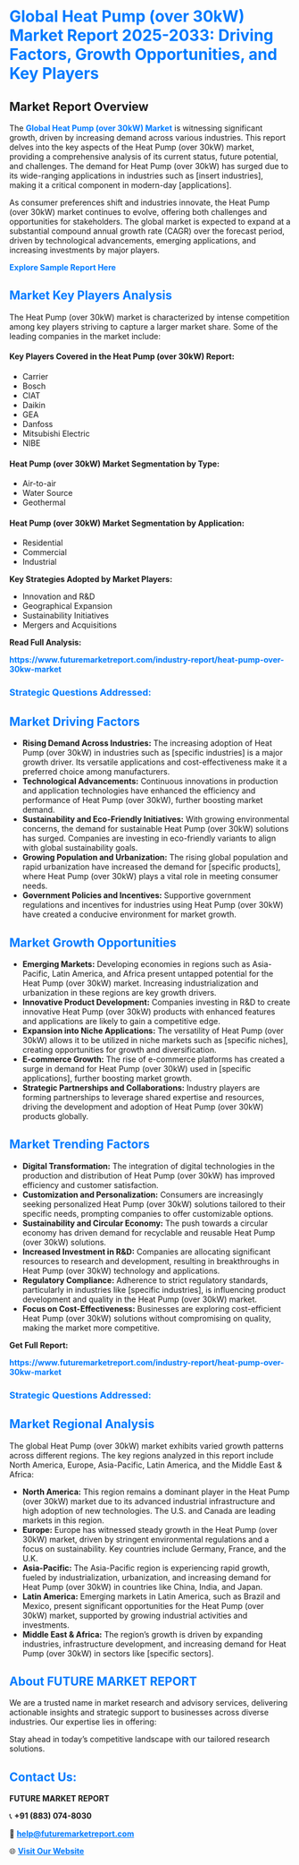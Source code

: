 <h1 style="color: #007BFF;">Global Heat Pump (over 30kW) Market Report 2025-2033: Driving Factors, Growth Opportunities, and Key Players</h1>

<section id="overview">
<h2>Market Report Overview</h2>
<p>The <a href="https://www.futuremarketreport.com/industry-report/heat-pump-over-30kw-market" style="color: #007BFF; text-decoration: none;"><strong>Global Heat Pump (over 30kW) Market</strong></a> is witnessing significant growth, driven by increasing demand across various industries. This report delves into the key aspects of the Heat Pump (over 30kW) market, providing a comprehensive analysis of its current status, future potential, and challenges. The demand for Heat Pump (over 30kW) has surged due to its wide-ranging applications in industries such as [insert industries], making it a critical component in modern-day [applications].</p>
<p>As consumer preferences shift and industries innovate, the Heat Pump (over 30kW) market continues to evolve, offering both challenges and opportunities for stakeholders. The global market is expected to expand at a substantial compound annual growth rate (CAGR) over the forecast period, driven by technological advancements, emerging applications, and increasing investments by major players.</p>
</section>

<section id="overview">
<p><a href="https://www.futuremarketreport.com/request-sample/reportId=60970" style="color: #007BFF; text-decoration: none;"><strong>Explore Sample Report Here</strong></a></p>
</section>

<section id="key-players">
<h2 style="color: #007BFF;">Market Key Players Analysis</h2>
<p>The Heat Pump (over 30kW) market is characterized by intense competition among key players striving to capture a larger market share. Some of the leading companies in the market include:</p>
<h4>Key Players Covered in the Heat Pump (over 30kW) Report:</h4>
<ul><li>Carrier</li><li>Bosch</li><li>CIAT</li><li>Daikin</li><li>GEA</li><li>Danfoss</li><li>Mitsubishi Electric</li><li>NIBE</li></ul>
<h4>Heat Pump (over 30kW) Market Segmentation by Type:</h4>
<ul><li>Air-to-air</li><li>Water Source</li><li>Geothermal</li></ul>

<h4>Heat Pump (over 30kW) Market Segmentation by Application:</h4>
<ul><li>Residential</li><li>Commercial</li><li>Industrial</li></ul>
<p><strong>Key Strategies Adopted by Market Players:</strong></p>
<ul>
<li>Innovation and R&D</li>
<li>Geographical Expansion</li>
<li>Sustainability Initiatives</li>
<li>Mergers and Acquisitions</li>
</ul>
</section>

<section>
<p><strong>Read Full Analysis: </strong></p><a href="https://www.futuremarketreport.com/industry-report/heat-pump-over-30kw-market" style="color: #007BFF; text-decoration: none;"><strong>https://www.futuremarketreport.com/industry-report/heat-pump-over-30kw-market</strong></a>
<h3 style="color: #007BFF;">Strategic Questions Addressed:</h3>
</section>

<section id="driving-factors">
<h2 style="color: #007BFF;">Market Driving Factors</h2>
<ul>
<li><strong>Rising Demand Across Industries:</strong> The increasing adoption of Heat Pump (over 30kW) in industries such as [specific industries] is a major growth driver. Its versatile applications and cost-effectiveness make it a preferred choice among manufacturers.</li>
<li><strong>Technological Advancements:</strong> Continuous innovations in production and application technologies have enhanced the efficiency and performance of Heat Pump (over 30kW), further boosting market demand.</li>
<li><strong>Sustainability and Eco-Friendly Initiatives:</strong> With growing environmental concerns, the demand for sustainable Heat Pump (over 30kW) solutions has surged. Companies are investing in eco-friendly variants to align with global sustainability goals.</li>
<li><strong>Growing Population and Urbanization:</strong> The rising global population and rapid urbanization have increased the demand for [specific products], where Heat Pump (over 30kW) plays a vital role in meeting consumer needs.</li>
<li><strong>Government Policies and Incentives:</strong> Supportive government regulations and incentives for industries using Heat Pump (over 30kW) have created a conducive environment for market growth.</li>
</ul>
</section>

<section id="growth-opportunities">
<h2 style="color: #007BFF;">Market Growth Opportunities</h2>
<ul>
<li><strong>Emerging Markets:</strong> Developing economies in regions such as Asia-Pacific, Latin America, and Africa present untapped potential for the Heat Pump (over 30kW) market. Increasing industrialization and urbanization in these regions are key growth drivers.</li>
<li><strong>Innovative Product Development:</strong> Companies investing in R&D to create innovative Heat Pump (over 30kW) products with enhanced features and applications are likely to gain a competitive edge.</li>
<li><strong>Expansion into Niche Applications:</strong> The versatility of Heat Pump (over 30kW) allows it to be utilized in niche markets such as [specific niches], creating opportunities for growth and diversification.</li>
<li><strong>E-commerce Growth:</strong> The rise of e-commerce platforms has created a surge in demand for Heat Pump (over 30kW) used in [specific applications], further boosting market growth.</li>
<li><strong>Strategic Partnerships and Collaborations:</strong> Industry players are forming partnerships to leverage shared expertise and resources, driving the development and adoption of Heat Pump (over 30kW) products globally.</li>
</ul>
</section>

<section id="trending-factors">
<h2 style="color: #007BFF;">Market Trending Factors</h2>
<ul>
<li><strong>Digital Transformation:</strong> The integration of digital technologies in the production and distribution of Heat Pump (over 30kW) has improved efficiency and customer satisfaction.</li>
<li><strong>Customization and Personalization:</strong> Consumers are increasingly seeking personalized Heat Pump (over 30kW) solutions tailored to their specific needs, prompting companies to offer customizable options.</li>
<li><strong>Sustainability and Circular Economy:</strong> The push towards a circular economy has driven demand for recyclable and reusable Heat Pump (over 30kW) solutions.</li>
<li><strong>Increased Investment in R&D:</strong> Companies are allocating significant resources to research and development, resulting in breakthroughs in Heat Pump (over 30kW) technology and applications.</li>
<li><strong>Regulatory Compliance:</strong> Adherence to strict regulatory standards, particularly in industries like [specific industries], is influencing product development and quality in the Heat Pump (over 30kW) market.</li>
<li><strong>Focus on Cost-Effectiveness:</strong> Businesses are exploring cost-efficient Heat Pump (over 30kW) solutions without compromising on quality, making the market more competitive.</li>
</ul>
</section>

<section>
<p><strong>Get Full Report: </strong></p><a href="https://www.futuremarketreport.com/industry-report/heat-pump-over-30kw-market" style="color: #007BFF; text-decoration: none;"><strong>https://www.futuremarketreport.com/industry-report/heat-pump-over-30kw-market</strong></a>
<h3 style="color: #007BFF;">Strategic Questions Addressed:</h3>
</section>


<section id="regional-analysis">
<h2 style="color: #007BFF;">Market Regional Analysis</h2>
<p>The global Heat Pump (over 30kW) market exhibits varied growth patterns across different regions. The key regions analyzed in this report include North America, Europe, Asia-Pacific, Latin America, and the Middle East & Africa:</p>
<ul>
<li><strong>North America:</strong> This region remains a dominant player in the Heat Pump (over 30kW) market due to its advanced industrial infrastructure and high adoption of new technologies. The U.S. and Canada are leading markets in this region.</li>
<li><strong>Europe:</strong> Europe has witnessed steady growth in the Heat Pump (over 30kW) market, driven by stringent environmental regulations and a focus on sustainability. Key countries include Germany, France, and the U.K.</li>
<li><strong>Asia-Pacific:</strong> The Asia-Pacific region is experiencing rapid growth, fueled by industrialization, urbanization, and increasing demand for Heat Pump (over 30kW) in countries like China, India, and Japan.</li>
<li><strong>Latin America:</strong> Emerging markets in Latin America, such as Brazil and Mexico, present significant opportunities for the Heat Pump (over 30kW) market, supported by growing industrial activities and investments.</li>
<li><strong>Middle East & Africa:</strong> The region’s growth is driven by expanding industries, infrastructure development, and increasing demand for Heat Pump (over 30kW) in sectors like [specific sectors].</li>
</ul>
</section>

<footer>
<h2 style="color: #007BFF;">About FUTURE MARKET REPORT</h2>
<p>We are a trusted name in market research and advisory services, delivering actionable insights and strategic support to businesses across diverse industries. Our expertise lies in offering:</p>

<p>Stay ahead in today’s competitive landscape with our tailored research solutions.</p>

<h2 style="color: #007BFF;">Contact Us:</h2>
<p><strong>FUTURE MARKET REPORT</strong></p>
<p>📞 <strong>+91 (883) 074-8030</strong></p>
<p>📧 <strong><a href="mailto:help@futuremarketreport.com" style="color: #007BFF;">help@futuremarketreport.com</a></strong></p>
<p>🌐 <strong><a href="https://www.futuremarketreport.com/" style="color: #007BFF;">Visit Our Website</a></strong></p>
</footer>